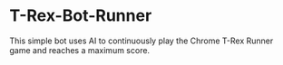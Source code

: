 # T-Rex-Bot-Runner
This simple bot uses AI to continuously play the Chrome T-Rex Runner game and reaches a maximum score.
